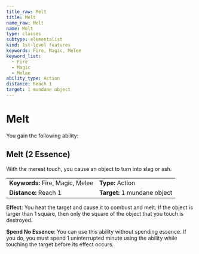 ```yaml
---
title_raw: Melt
title: Melt
name_raw: Melt
name: Melt
type: classes
subtype: elementalist
kind: 1st-level features
keywords: Fire, Magic, Melee
keyword_list:
  - Fire
  - Magic
  - Melee
ability_type: Action
distance: Reach 1
target: 1 mundane object
---
```


# Melt

You gain the following ability:

## Melt (2 Essence)

With the merest touch, you cause an object to turn into slag or ash.

|                                  |                              |
| :------------------------------- | :--------------------------- |
| **Keywords:** Fire, Magic, Melee | **Type:** Action             |
| **Distance:** Reach 1            | **Target:** 1 mundane object |

**Effect**: You heat the target and cause it to combust and melt. If the object is larger than 1 square, then only the square of the object that you touch is destroyed.

**Spend No Essence**: You can use this ability without spending essence. If you do, you must spend 1 uninterrupted minute using the ability while touching the target before its effect occurs.
